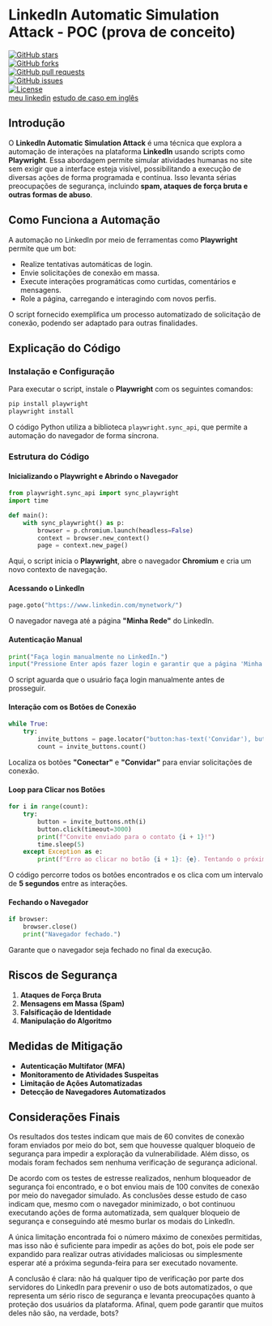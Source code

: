 # LinkedIn Automatic Simulation Attack - POC (prova de conceito)

[![GitHub stars](https://img.shields.io/github/stars/azurejoga/Linkedin-Automatic-Attack-Simulation?style=social)](https://github.com/azurejoga/Linkedin-Automatic-Attack-Simulation/stargazers)  
[![GitHub forks](https://img.shields.io/github/forks/azurejoga/Linkedin-Automatic-Attack-Simulation?style=social)](https://github.com/azurejoga/Linkedin-Automatic-Attack-Simulation/network)  
[![GitHub pull requests](https://img.shields.io/github/issues-pr/azurejoga/Linkedin-Automatic-Attack-Simulation)](https://github.com/azurejoga/Linkedin-Automatic-Attack-Simulation/pulls)  
[![GitHub issues](https://img.shields.io/github/issues/azurejoga/Linkedin-Automatic-Attack-Simulation)](https://github.com/azurejoga/Linkedin-Automatic-Attack-Simulation/issues)  
[![License](https://img.shields.io/github/license/azurejoga/Linkedin-Automatic-Attack-Simulation)](https://opensource.org/licenses/GPL-3.0)  
[meu linkedin](https://www.linkedin.com/in/juan-mathews-rebello-santos-/)
[estudo de caso em inglês](https://github.com/azurejoga/Linkedin-Automatic-Attack-Simulation)

## Introdução

O **LinkedIn Automatic Simulation Attack** é uma técnica que explora a automação de interações na plataforma **LinkedIn** usando scripts como **Playwright**. Essa abordagem permite simular atividades humanas no site sem exigir que a interface esteja visível, possibilitando a execução de diversas ações de forma programada e contínua. Isso levanta sérias preocupações de segurança, incluindo **spam, ataques de força bruta e outras formas de abuso**.

## Como Funciona a Automação

A automação no LinkedIn por meio de ferramentas como **Playwright** permite que um bot:

* Realize tentativas automáticas de login.
* Envie solicitações de conexão em massa.
* Execute interações programáticas como curtidas, comentários e mensagens.
* Role a página, carregando e interagindo com novos perfis.

O script fornecido exemplifica um processo automatizado de solicitação de conexão, podendo ser adaptado para outras finalidades.

## Explicação do Código

### Instalação e Configuração

Para executar o script, instale o **Playwright** com os seguintes comandos:

```sh
pip install playwright
playwright install
```

O código Python utiliza a biblioteca `playwright.sync_api`, que permite a automação do navegador de forma síncrona.

### Estrutura do Código

#### Inicializando o Playwright e Abrindo o Navegador

```python
from playwright.sync_api import sync_playwright
import time

def main():
    with sync_playwright() as p:
        browser = p.chromium.launch(headless=False)
        context = browser.new_context()
        page = context.new_page()
```

Aqui, o script inicia o **Playwright**, abre o navegador **Chromium** e cria um novo contexto de navegação.

#### Acessando o LinkedIn

```python
page.goto("https://www.linkedin.com/mynetwork/")
```

O navegador navega até a página **"Minha Rede"** do LinkedIn.

#### Autenticação Manual

```python
print("Faça login manualmente no LinkedIn.")
input("Pressione Enter após fazer login e garantir que a página 'Minha Rede' esteja carregada.")
```

O script aguarda que o usuário faça login manualmente antes de prosseguir.

#### Interação com os Botões de Conexão

```python
while True:
    try:
        invite_buttons = page.locator("button:has-text('Convidar'), button:has-text('Conectar')")
        count = invite_buttons.count()
```

Localiza os botões **"Conectar"** e **"Convidar"** para enviar solicitações de conexão.

#### Loop para Clicar nos Botões

```python
for i in range(count):
    try:
        button = invite_buttons.nth(i)
        button.click(timeout=3000)
        print(f"Convite enviado para o contato {i + 1}!")
        time.sleep(5)
    except Exception as e:
        print(f"Erro ao clicar no botão {i + 1}: {e}. Tentando o próximo...")
```

O código percorre todos os botões encontrados e os clica com um intervalo de **5 segundos** entre as interações.

#### Fechando o Navegador

```python
if browser:
    browser.close()
    print("Navegador fechado.")
```

Garante que o navegador seja fechado no final da execução.

## Riscos de Segurança

1. **Ataques de Força Bruta**  
2. **Mensagens em Massa (Spam)**  
3. **Falsificação de Identidade**  
4. **Manipulação do Algoritmo**  

## Medidas de Mitigação

- **Autenticação Multifator (MFA)**
- **Monitoramento de Atividades Suspeitas**
- **Limitação de Ações Automatizadas**
- **Detecção de Navegadores Automatizados**

## Considerações Finais
Os resultados dos testes indicam que mais de 60 convites de conexão foram enviados por meio do bot, sem que houvesse qualquer bloqueio de segurança para impedir a exploração da vulnerabilidade. Além disso, os modais foram fechados sem nenhuma verificação de segurança adicional.  

De acordo com os testes de estresse realizados, nenhum bloqueador de segurança foi encontrado, e o bot enviou mais de 100 convites de conexão por meio do navegador simulado. As conclusões desse estudo de caso indicam que, mesmo com o navegador minimizado, o bot continuou executando ações de forma automatizada, sem qualquer bloqueio de segurança e conseguindo até mesmo burlar os modais do LinkedIn.  

A única limitação encontrada foi o número máximo de conexões permitidas, mas isso não é suficiente para impedir as ações do bot, pois ele pode ser expandido para realizar outras atividades maliciosas ou simplesmente esperar até a próxima segunda-feira para ser executado novamente.  

A conclusão é clara: não há qualquer tipo de verificação por parte dos servidores do LinkedIn para prevenir o uso de bots automatizados, o que representa um sério risco de segurança e levanta preocupações quanto à proteção dos usuários da plataforma. Afinal, quem pode garantir que muitos deles não são, na verdade, bots?
